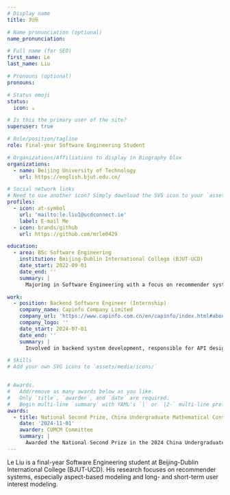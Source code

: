 ```yaml
---
# Display name
title: 刘乐

# Name pronunciation (optional)
name_pronunciation: 

# Full name (for SEO)
first_name: Le
last_name: Liu

# Pronouns (optional)
pronouns: 

# Status emoji
status:
  icon: ☕️

# Is this the primary user of the site?
superuser: true

# Role/position/tagline
role: Final-year Software Engineering Student

# Organizations/Affiliations to display in Biography blox
organizations:
  - name: Beijing University of Technology
    url: https://english.bjut.edu.cn/

# Social network links
# Need to use another icon? Simply download the SVG icon to your `assets/media/icons/` folder.
profiles:
  - icon: at-symbol
    url: 'mailto:le.liu1@ucdconnect.ie'
    label: E-mail Me
  - icon: brands/github
    url: https://github.com/mrle0429

education:
  - area: BSc Software Engineering
    institution: Beijing-Dublin International College (BJUT-UCD)
    date_start: 2022-09-01
    date_end: ''
    summary: |
      Majoring in Software Engineering with a focus on recommender systems, machine learning, and backend development technologies.

work:
  - position: Backend Software Engineer (Internship)
    company_name: Capinfo Company Limited
    company_url: 'https://www.capinfo.com.cn/en/capinfo/index.html#about-con-1'
    company_logo: ''
    date_start: 2024-07-01
    date_end: ''
    summary: |
      Involved in backend system development, responsible for API design and implementation, database optimization, and other related work.

# Skills
# Add your own SVG icons to `assets/media/icons/`


# Awards.
#   Add/remove as many awards below as you like.
#   Only `title`, `awarder`, and `date` are required.
#   Begin multi-line `summary` with YAML's `|` or `|2-` multi-line prefix and indent 2 spaces below.
awards:
  - title: National Second Prize, China Undergraduate Mathematical Contest in Modeling (CUMCM)
    date: '2024-11-01'
    awarder: CUMCM Committee
    summary: |
      Awarded the National Second Prize in the 2024 China Undergraduate Mathematical Contest in Modeling, demonstrating excellent mathematical modeling and problem-solving abilities.
---
```


Le Liu is a final-year Software Engineering student at Beijing-Dublin International College (BJUT-UCD). His research focuses on recommender systems, especially aspect-based modeling and long- and short-term user interest modeling.

